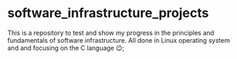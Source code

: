 # software_infrastructure_projects
This is a repository to test and show my progress in the principles and fundamentals of software infrastructure.
All done in Linux operating system and and focusing on the C language 😉;
